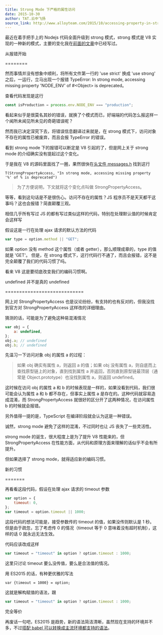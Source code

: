 ```yaml
---
title: Strong Mode 下严格的属性访问
date: 2015-10-30
author: TAT.云中飞扬
source_link: http://www.alloyteam.com/2015/10/accessing-property-in-strong-mode/
---
```


<!-- {% raw %} - for jekyll -->

最近在着手把手上的 Nodejs 代码全面升级到 strong 模式，strong 模式是 V8 实现的一种新的模式，主要的变化我在[前面的文章](http://www.alloyteam.com/2015/06/strong-mode-jie-shao/)中已经写过。

从报错开始  

========

然而事情并没有想象中顺利，将所有文件第一行的 'use strict' 换成 'use strong' 之后，一运行，立马出现一个报错 TypeError: In strong mode, accessing missing property 'NODE_ENV' of #&lt;Object> is deprecated。

查看代码发现是这行

```javascript
const isProduction = process.env.NODE_ENV === "production";
```

看起来似乎是很莫名其妙的错误，就换了个模式而已，好端端的代码怎么报这样一个闻所未闻见所未见的奇葩错误呢？

然而我已决定深究下去，将错误信息翻译过来就是，在 strong 模式下，访问对象不存在的属性已被废弃，而且会报 TypeError 的错误。

看到 strong mode 下的报错可以断定是 V8 引起的了，但是网上关于 strong mode 的介绍确实没有提起过这个变化。

于是我在 V8 的源码里面找了一圈，果然很快在[头文件 messages.h](https://chromium.googlesource.com/v8/v8/+/refs/heads/lkgr/src/messages.h) 找到这行

    T(StrongPropertyAccess, "In strong mode, accessing missing property '%' of % is deprecated")

> 为了方便说明，下文就将这个变化点叫做 StrongPropertyAccess。

等等，看到这句话是不是很伤心。访问不存在的属性？JS 程序员不是天天都干这事吗？这也会报错？简直颠覆三观。

相信几乎所有写过 JS 的都有写过类似这样的代码，特别在处理默认值的时候肯定会这样写

假设这是一行在处理 ajax 请求的默认方法的代码

```javascript
var type = option.method || "GET";
```

如果 option 没有 method 这个属性（或者 getter），那么顺理成章的，type 的值就是 'GET'。 但是，在 strong 模式下，这行代码行不通了，而且会报错，这不是完全颠覆了我们的代码习惯了吗。

看来 V8 这是要彻底改变我们的编码习惯啊。

undefined 并不是真的 undefined  

============================

网上对 StrongPropertyAccess 也是议论纷纷，有支持的也有反对的，但我没找到官方对 StrongPropertyAccess 这样改的详细理由。

猜测的话，可能是为了避免这种易混淆情况

```javascript
var obj = {
    a: undefined,
};
obj.a; // undefined
obj.b; // undefined
```

先温习一下访问对象 obj 的属性 a 的过程：

> 如果 obj 确实有属性 a，则返回 a 的值；如果 obj 没有属性 a，则自底而上查找原型链上的对象，直到找到属性 a 并返回，否则直到原型链最顶层（通常是 Object.prototype）也没找到属性 a，则返回 undefined。

这时候在访问 obj 的属性 a 和 b 的时候表现是一样的，如果没看到代码，我们很可能会认为属性 a 和 b 都不存在，但事实上属性 a 是存在的。这种代码就容易造成混淆，而 StrongPropertyAccess 就很好的区分开了这两种情况，在访问属性 b 的时候就会报错。

另外值得一提的是，TypeScript 在编译阶段就会认为这是一种错误。

诚然，strong mode 避免了这样的混淆，不过同时也让 JS 丧失了一些灵活性。

strong mode 的诞生，很大程度上是为了提升 V8 性能来的，但 StrongPropertyAccess 在性能方面，从代码和原理方面来理解的话似乎不会有所提升。

但如果选择了 strong mode，就得适应新的编码习惯。

新的习惯  

=======

再看看这段代码，假设在处理 ajax 请求的 timeout 参数

```javascript
var option = {
    timeout: 0,
};
var timeout = option.timeout || 1000;
```

这段代码的想法可能是，接受参数传的 timeout 的值，如果没传则默认是 1 秒。 但是由于疏忽，忘了考虑传 0 的情况（timeout 等于 0 意味着没有超时机制），这样的话 0 就永远无法生效。

代码应该改成这样

```javascript
var timeout = "timeout" in option ? option.timeout : 1000;
```

这里只讨论 timeout 要么没传值，要么是合法值的情况。

用 ES2015 的话，有种更优雅的写法

    var {timeout = 1000} = option;

这就是解构赋值的语法，跟

```javascript
var timeout = "timeout" in option ? option.timeout : 1000;
```

完全等价

再废话一句吧，ES2015 是趋势，新的语法简洁清晰，虽然现在支持的环境并不多，不过[搭配 babel 可以转换成主流环境都支持的语法](http://www.alloyteam.com/2015/08/its-time-to-use-es2015/)。


<!-- {% endraw %} - for jekyll -->
